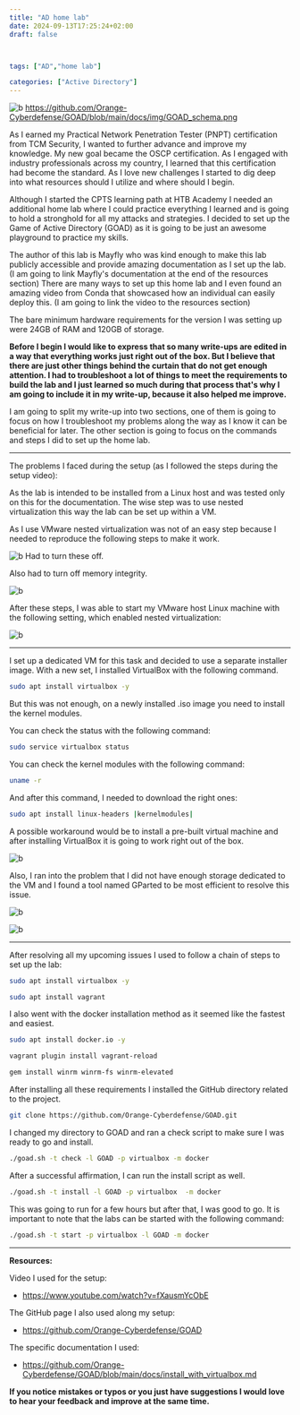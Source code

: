 ```yaml
---
title: "AD home lab"
date: 2024-09-13T17:25:24+02:00
draft: false



tags: ["AD","home lab"]

categories: ["Active Directory"]
---
```

![b](images/schema.png)
https://github.com/Orange-Cyberdefense/GOAD/blob/main/docs/img/GOAD_schema.png

As I earned my Practical Network Penetration Tester (PNPT) certification from TCM Security, I wanted to further advance and improve my knowledge. My new goal became the OSCP certification. As I engaged with industry professionals across my country, I learned that this certification had become the standard. As I love new challenges I started to dig deep into what resources should I utilize and where should I begin.

Although I started the CPTS learning path at HTB Academy I needed an additional home lab where I could practice everything I learned and is going to hold a stronghold for all my attacks and strategies. I decided to set up the Game of Active Directory (GOAD) as it is going to be just an awesome playground to practice my skills.

The author of this lab is Mayfly who was kind enough to make this lab publicly accessible and provide amazing documentation as I set up the lab. (I am going to link Mayfly's documentation at the end of the resources section)
There are many ways to set up this home lab and I even found an amazing video from Conda that showcased how an individual can easily deploy this. (I am going to link the video to the resources section)

The bare minimum hardware requirements for the version I was setting up were 24GB of RAM and 120GB of storage.

**Before I begin I would like to express that so many write-ups are edited in a way that everything works just right out of the box. But I believe that there are just other things behind the curtain that do not get enough attention. I had to troubleshoot a lot of things to meet the requirements to build the lab and I just learned so much during that process that's why I am going to include it in my write-up, because it also helped me improve.**

I am going to split my write-up into two sections, one of them is going to focus on how I troubleshoot my problems along the way as I know it can be beneficial for later. The other section is going to focus on the commands and steps I did to set up the home lab.

---

The problems I faced during the setup (as I followed the steps during the setup video):


As the lab is intended to be installed from a Linux host and was tested only on this for the documentation. The wise step was to use nested virtualization this way the lab can be set up within a VM. 

As I use VMware nested virtualization was not of an easy step because I needed to reproduce the following steps to make it work.

![b](images/troubleshoot(1).png)
Had to turn these off.

Also had to turn off memory integrity. 

![b](images/troubleshoot(2).png)






After these steps, I was able to start my VMware host Linux machine with the following setting, which enabled nested virtualization:

![b](images/troubleshoot(3).png)

---

I set up a dedicated VM for this task and decided to use a separate installer image. With a new set, I installed VirtualBox with the following command.

```bash
sudo apt install virtualbox -y
```
But this was not enough, on a newly installed .iso image you need to install the kernel modules.

You can check the status with the following command:

```bash
sudo service virtualbox status
```

You can check the kernel modules with the following command:

```bash
uname -r
```

And after this command, I needed to download the right ones:

```bash
sudo apt install linux-headers |kernelmodules|
```

A possible workaround would be to install a pre-built virtual machine and after installing VirtualBox it is going to work right out of the box.

![b](images/troubleshoot(4).png)

Also, I ran into the problem that I did not have enough storage dedicated to the VM and I found a tool named GParted to be most efficient to resolve this issue.

![b](images/troubleshoot(6).png)

![b](images/troubleshoot(5).png)




---
After resolving all my upcoming issues I used to follow a chain of steps to set up the lab:

```bash
sudo apt install virtualbox -y
```

```bash
sudo apt install vagrant
```

I also went with the docker installation method as it seemed like the fastest and easiest.

```bash
sudo apt install docker.io -y
```

```bash
vagrant plugin install vagrant-reload
```

```bash
gem install winrm winrm-fs winrm-elevated
```

After installing all these requirements I installed the GitHub directory related to the project.

```bash
git clone https://github.com/Orange-Cyberdefense/GOAD.git
```

I changed my directory to GOAD and ran a check script to make sure I was ready to go and install.

```bash
./goad.sh -t check -l GOAD -p virtualbox -m docker
```

After a successful affirmation, I can run the install script as well.

```bash
./goad.sh -t install -l GOAD -p virtualbox  -m docker
```

This was going to run for a few hours but after that, I was good to go. It is important to note that the labs can be started with the following command:

```bash
./goad.sh -t start -p virtualbox -l GOAD -m docker
```



---
**Resources:**

Video I used for the setup:

- https://www.youtube.com/watch?v=fXausmYcObE

The GitHub page I also used along my setup:

- https://github.com/Orange-Cyberdefense/GOAD

The specific documentation I used:

- https://github.com/Orange-Cyberdefense/GOAD/blob/main/docs/install_with_virtualbox.md

**If you notice mistakes or typos or you just have suggestions I would love to hear your feedback and improve at the same time.**


